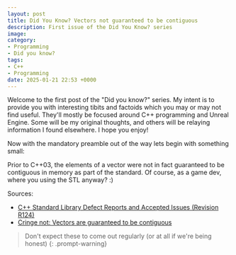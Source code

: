 ```yaml
---
layout: post
title: Did You Know? Vectors not guaranteed to be contiguous
description: First issue of the Did You Know? series
image:
category:
- Programming
- Did you know?
tags:
- C++
- Programming
date: 2025-01-21 22:53 +0000
---
```

Welcome to the first post of the "Did you know?" series. My intent is to provide you with interesting tibits and factoids which you may or may not find useful. They'll mostly be focused around C++ programming and Unreal Engine. Some will be my original thoughts, and others will be relaying information I found elsewhere. I hope you enjoy!

Now with the mandatory preamble out of the way lets begin with something small:

Prior to C++03, the elements of a vector were not in fact guaranteed to be contiguous in memory as part of the standard. Of course, as a game dev, where you using the STL anyway? :)

Sources: 
* [C++ Standard Library Defect Reports and Accepted Issues (Revision R124)](https://open-std.org/JTC1/SC22/WG21/docs/lwg-defects.html#69)
* [Cringe not: Vectors are guaranteed to be contiguous](https://herbsutter.com/2008/04/07/cringe-not-vectors-are-guaranteed-to-be-contiguous/)

> Don't expect these to come out regularly (or at all if we're being honest)
{: .prompt-warning}



